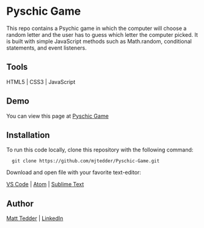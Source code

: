 # Pyschic Game  

This repo contains a Psychic game in which the computer will choose a random letter and the user has to guess which letter the computer picked.  It is built with simple JavaScript methods such as Math.random, conditional statements, and event listeners.

<SCREENSHOT HERE>

## Tools

HTML5 | CSS3 | JavaScript

## Demo

You can view this page at [Pyschic Game](https://mjtedder.github.io/Pyschic-Game/)



## Installation

To run this code locally, clone this repository with the following command:

      git clone https://github.com/mjtedder/Pyschic-Game.git
      
Download and open file with your favorite text-editor:

   [VS Code](https://code.visualstudio.com/) | [Atom](https://atom.io/) | [Sublime Text](https://www.sublimetext.com/)
      

## Author

[Matt Tedder](https://github.com/mjtedder) | [LinkedIn](https://www.linkedin.com/in/matt-tedder-7bb210a0/)
